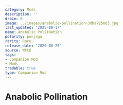 ```yaml
---
category: Mods
description: ''
drain: 0
image: ../images/anabolic-pollination-3dba725063.jpg
last_updated: '2025-09-17'
name: Anabolic Pollination
polarity: penjaga
rarity: Rare
release_date: '2020-08-25'
source: WFCD
tags:
- Companion Mod
- Mods
tradable: true
type: Companion Mod
---
```


# Anabolic Pollination

